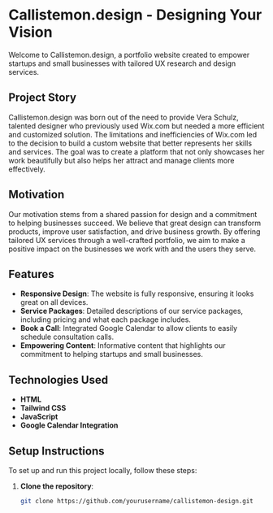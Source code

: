 # Callistemon.design - Designing Your Vision

Welcome to Callistemon.design, a portfolio website created to empower startups and small businesses with tailored UX research and design services.

## Project Story

Callistemon.design was born out of the need to provide Vera Schulz, talented designer who previously used Wix.com but needed a more efficient and customized solution.
The limitations and inefficiencies of Wix.com led to the decision to build a custom website that better represents her skills and services. 
The goal was to create a platform that not only showcases her work beautifully but also helps her attract and manage clients more effectively.

## Motivation

Our motivation stems from a shared passion for design and a commitment to helping businesses succeed. We believe that great design can transform products, improve user satisfaction, and drive business growth. By offering tailored UX services through a well-crafted portfolio, we aim to make a positive impact on the businesses we work with and the users they serve.

## Features

- **Responsive Design**: The website is fully responsive, ensuring it looks great on all devices.
- **Service Packages**: Detailed descriptions of our service packages, including pricing and what each package includes.
- **Book a Call**: Integrated Google Calendar to allow clients to easily schedule consultation calls.
- **Empowering Content**: Informative content that highlights our commitment to helping startups and small businesses.

## Technologies Used

- **HTML**
- **Tailwind CSS**
- **JavaScript**
- **Google Calendar Integration**

## Setup Instructions

To set up and run this project locally, follow these steps:

1. **Clone the repository**:
   ```bash
   git clone https://github.com/yourusername/callistemon-design.git
